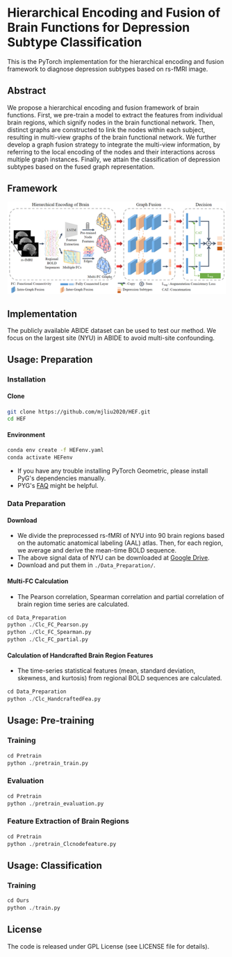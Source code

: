 
# Hierarchical Encoding and Fusion of Brain Functions for Depression Subtype Classification

This is the PyTorch implementation for the hierarchical encoding and fusion framework to diagnose depression subtypes based on rs-fMRI image. 

## Abstract
We propose a hierarchical encoding and fusion framework of brain functions. First, we
pre-train a model to extract the features from individual brain regions, which signify nodes in the brain functional network. Then, distinct
graphs are constructed to link the nodes within each subject, resulting in multi-view graphs of the brain functional network. We further
develop a graph fusion strategy to integrate the multi-view information, by referring to the local encoding of the nodes and their
interactions across multiple graph instances. Finally, we attain the classification of depression subtypes based on the fused graph
representation. 


## Framework
![Teaser image](Figs/Fig-Framework.png)


## Implementation 
The publicly available ABIDE dataset can be used to test our method. We focus on the
largest site (NYU) in ABIDE to avoid multi-site confounding.


## Usage: Preparation

### Installation

#### Clone
```bash
git clone https://github.com/mjliu2020/HEF.git 
cd HEF
```
#### Environment
```bash
conda env create -f HEFenv.yaml
conda activate HEFenv
```
- If you have any trouble installing PyTorch Geometric, please install PyG's dependencies manually.
- PYG's [FAQ](https://pytorch-geometric.readthedocs.io/en/latest/notes/installation.html#frequently-asked-questions) might be helpful.

### Data Preparation

#### Download
- We divide the preprocessed rs-fMRI of NYU into 90 brain regions based
on the automatic anatomical labeling (AAL) atlas. Then,
for each region, we average and derive the mean-time BOLD
sequence. 
- The above signal data of NYU can be downloaded at [Google Drive](https://drive.google.com/drive/folders/1i1hL5u78ZWi08zwBJ5DXI187rCgyObC9?usp=sharing). 
- Download and put them in `./Data_Preparation/`.

#### Multi-FC Calculation
- The Pearson correlation, Spearman correlation and partial correlation of brain region time series are calculated.

```python
cd Data_Preparation
python ./Clc_FC_Pearson.py
python ./Clc_FC_Spearman.py
python ./Clc_FC_partial.py
```

#### Calculation of Handcrafted Brain Region Features
- The time-series statistical features
(mean, standard deviation, skewness, and kurtosis) from
regional BOLD sequences are calculated.

```python
cd Data_Preparation
python ./Clc_HandcraftedFea.py
```

## Usage: Pre-training

### Training

```python
cd Pretrain
python ./pretrain_train.py
```
### Evaluation

```python
cd Pretrain
python ./pretrain_evaluation.py
```

### Feature Extraction of Brain Regions

```python
cd Pretrain
python ./pretrain_Clcnodefeature.py
```

## Usage: Classification

### Training

```python
cd Ours
python ./train.py
```

## License 
The code is released under GPL License (see LICENSE file for details).